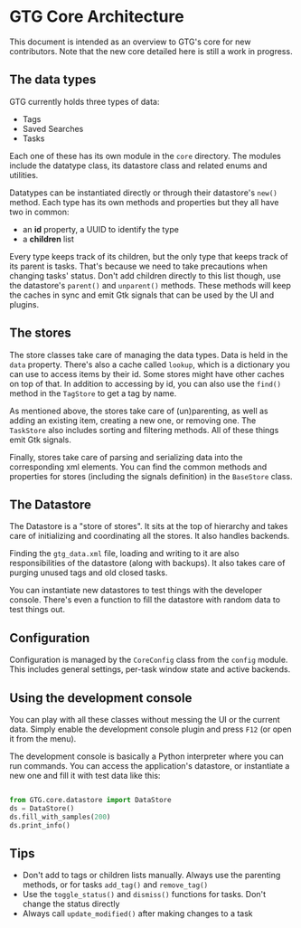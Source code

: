 # GTG Core Architecture

This document is intended as an overview to GTG's core for new contributors.
Note that the new core detailed here is still a work in progress.


## The data types

GTG currently holds three types of data:

- Tags
- Saved Searches
- Tasks

Each one of these has its own module in the `core` directory. The modules
include the datatype class, its datastore class and related enums and utilities.

Datatypes can be instantiated directly or through their datastore's `new()` method.
Each type has its own methods and properties but they all have two in common:

- an **id** property, a UUID to identify the type
- a **children** list

Every type keeps track of its children, but the only type that keeps
track of its parent is tasks. That's because we need to take precautions
when changing tasks' status.
Don't add children directly to this list though, use the datastore's
`parent()` and `unparent()` methods. These methods will keep the caches in sync
and emit Gtk signals that can be used by the UI and plugins.


## The stores

The store classes take care of managing the data types. Data is held in the
`data` property. There's also a cache called `lookup`, which is a dictionary
you can use to access items by their id. Some stores might have other caches on
top of that. In addition to accessing by id, you can also use the `find()`
method in the `TagStore` to get a tag by name.

As mentioned above, the stores take care of (un)parenting, as well as adding an
existing item, creating a new one, or removing one. The `TaskStore` also
includes sorting and filtering methods. All of these things emit Gtk signals.

Finally, stores take care of parsing and serializing data into the
corresponding xml elements. You can find the common methods and properties for
stores (including the signals definition) in the `BaseStore` class.


## The Datastore

The Datastore is a "store of stores". It sits at the top of hierarchy and takes
care of initializing and coordinating all the stores. It also handles backends.

Finding the `gtg_data.xml` file, loading and writing to it are also
responsibilities of the datastore (along with backups). It also takes care of
purging unused tags and old closed tasks.

You can instantiate new datastores to test things with the developer console.
There's even a function to fill the datastore with random data to test things
out.


## Configuration

Configuration is managed by the `CoreConfig` class from the `config` module.
This includes general settings, per-task window state and active backends.


## Using the development console

You can play with all these classes without messing the UI or the current data.
Simply enable the development console plugin and press `F12` (or open it from the menu).

The development console is basically a Python interpreter where you can run
commands. You can access the application's datastore, or instantiate a new one
and fill it with test data like this:


```python

from GTG.core.datastore import DataStore
ds = DataStore()
ds.fill_with_samples(200)
ds.print_info()
```

## Tips

- Don't add to tags or children lists manually. Always use the parenting
  methods, or for tasks `add_tag()` and `remove_tag()`
- Use the `toggle_status()` and `dismiss()` functions for tasks. Don't change
  the status directly
- Always call `update_modified()` after making changes to a task
